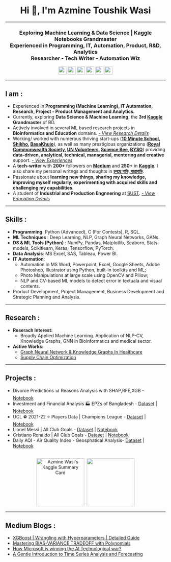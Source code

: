 <h1 align="center">Hi 👋, I'm Azmine Toushik Wasi</h1>

---
<h3 align="center">
Exploring Machine Learning & Data Science | Kaggle Notebooks Grandmaster </br> 
Experienced in Programming, IT, Automation, Product, R&D, Analytics </br> 
Researcher - Tech Writer - Automation Wiz
</h3>

<p align=center>
<a href="https://www.linkedin.com/in/azmine-toushik-wasi/"><img height="25" src="https://img.shields.io/badge/Linkedin-%2920beff"></a>
<a href="https://www.kaggle.com/azminetoushikwasi"><img height="25" src="https://img.shields.io/badge/Kaggle-%2320beff"></a>
<a href="https://azminewasi.github.io"><img height="25" src="https://img.shields.io/badge/Website-%1020beff"></a>
<a href="https://medium.com/@azmine_wasi"><img height="25" src="https://img.shields.io/badge/Medium-%1020beff"></a>
<a href="https://www.researchgate.net/profile/Azmine-Toushik-Wasi/"><img height="25" src="https://img.shields.io/badge/ResearchGate-%2320beff"></a>
<a href="https://www.facebook.com/cholche.gari.zatrabari/"><img height="25" src="https://img.shields.io/badge/Facebook-%2920beff"></a>
</p>

---
## **I am** :
- Experienced in **Programming (Machine Learning), IT Automation, Research, Project - Product Management and Analytics.**
- Currently, exploring **Data Science & Machine Learning**; the **3rd [Kaggle](https://www.kaggle.com/azminetoushikwasi/) Grandmaster** of BD.
- Actively involved in several ML based research projects in **Bioinformatics and Education** domains. [*- View Research Details*](https://azminewasi.github.io/#research)
- Working/ worked with numerous thriving start-ups (**[10 Minute School](https://10minuteschool.com/), [Shikho](https://shikho.tech/), [BasaKhujo](https://www.basakhujo.com/)**), as well as many prestigious organizations (**[Royal Commonwealth Society](https://www.linkedin.com/company/royal-commonwealth-society/), [UN Volunteers](https://www.linkedin.com/company/united-nations-volunteers/), [Science Bee](https://www.sciencebee.com.bd/), [BYSO](https://www.linkedin.com/company/byso-bd/)**) providing **data-driven, analytical, technical, managerial, mentoring and creative** support. [*- View Experiences*](https://azminewasi.github.io/#resume) </br>
- A **tech-write**r with **200+** followers on [**Medium**](https://medium.com/@azmine_wasi) and **250+** in [**Kaggle**](https://www.kaggle.com/azminetoushikwasi/). I also share my personal writngs and thoughts in [**চলছে গাড়ি, যাত্রাবাড়ি**](https://www.facebook.com/cholche.gari.zatrabari/).
- Passionate about **learning new things, sharing my knowledge, improving myself regularly, experimenting with acquired skills and challenging my capabilities**.
- A student of **Industrial and Production Engnnering** at [SUST](https://www.sust.edu/). [*- View Education Details*](https://azminewasi.github.io/#education)

---

## **Skills** :
- **Programming**: Python (Advanced), C (For Contests), R, SQL.
- **ML Techniques** : Deep Learning, NLP, Graph Neural Networks, GANs.
- **DS & ML Tools (Python)** : NumPy, Pandas, Matplotlib, Seaborn, Stats-models, Scikitlearn, Keras, Tensorflow, PyTorch.
- **Data Analysis**: MS Excel, SAS, Tableau, Power BI.
- **IT Automation**: 
  - Automation in MS Word, Powerpoint, Excel, Google Sheets, Adobe Photoshop, Illustrator using Python, built-in toolkits and ML; 
  - Photo Manipulations at large scale using OpenCV and Pillow; 
  - NLP and CV-based ML models to detect error in textuala and visual contents.
- Product Development, Project Management, Business Development and Strategic Planning and Analysis.

---

## **Research** :
- **Reserach Interest:** 
  - Broadly Applied Machine Learning. Application of NLP-CV, Knowledge Graphs, GNN in Bioinformatics and medical sector.
- **Active Works:**
   - [Graph Neural Network & Knowledge Graphs In Healthcare](https://azminewasi.github.io/#research)
   - [Supply Chain Optimization](https://azminewasi.github.io/#research)
   
  
---
  
## **Projects** :
  - Divorce Predictions 📊 Reasons Analysis with SHAP,RFE,XGB - [Notebook](https://www.kaggle.com/code/azminetoushikwasi/divorce-xgboost-analysis-with-pca-shap-tsne)
  - Investment and Financial Analysis 🏭 EPZs of Bangladesh - [Dataset](https://www.kaggle.com/datasets/azminetoushikwasi/-epzs-of-bangladesh-investors-data) | [Notebook](https://www.kaggle.com/code/azminetoushikwasi/eda-statistical-analytics-epzs-of-bangladesh)
  - UCL ⚽ 2021-22 ⭐ Players Data | Champions League - [Dataset](https://www.kaggle.com/datasets/azminetoushikwasi/ucl-202122-uefa-champions-league) | [Notebook](https://www.kaggle.com/code/azminetoushikwasi/ucl-eda-viz-2021-22-players-teams)
  - Lionel Messi | All Club Goals - [Dataset](https://www.kaggle.com/datasets/azminetoushikwasi/-lionel-messi-all-club-goals) | [Notebook](https://www.kaggle.com/code/azminetoushikwasi/lionel-messi-extended-eda-goals)
  - Cristiano Ronaldo | All Club Goals - [Dataset](https://www.kaggle.com/datasets/azminetoushikwasi/cr7-cristiano-ronaldo-all-club-goals-stats) | [Notebook](https://www.kaggle.com/code/azminetoushikwasi/cristiano-ronaldo-goals-eda-analysis)
  - Daily AQI - Air Quality Index - Geosphatical Analysis- [Dataset](https://www.kaggle.com/datasets/azminetoushikwasi/aqi-air-quality-index-scheduled-daily-update) | [Notebook](https://www.kaggle.com/code/azminetoushikwasi/daily-aqi-air-quality-index-scheduled)

<p align=center>
  </br>
<img src="https://kaggle-card.chienhsiang-hung.eu.org/api/svg?azminetoushikwasi" alt="Azmine Wasi's Kaggle Summary Card" height="150"/>&nbsp;
<img src="https://github-readme-stats.vercel.app/api?username=azminewasi&show_icons=true" height="150"/>
</p>

---

## **Medium Blogs** :
- [XGBoost | Wrangling with Hyperparameters | Detailed Guide](https://medium.com/@azmine_wasi/xgboost-wrestling-with-hyperparameters-detailed-guide-part-01-3ecc8280f02b)
- [Mastering BIAS-VARIANCE TRADEOFF with Polynomials](https://medium.com/@azmine_wasi/mastering-bias-variance-tradeoff-with-polynomials-azminewasi-e58530f8b588)
- [How Microsoft is winning the AI Technological war?](https://medium.com/@azmine_wasi/how-microsoft-is-winning-the-ai-technological-war-5ba7688e2ed4)
- [A Gentle Introduction to Time Series Analysis and Forecasting](https://medium.com/@azmine_wasi/a-gentle-introduction-to-time-series-analysis-and-forecasting-700e244fe027)
